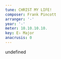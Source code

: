 ```yaml
---
tune: CHRIST MY LIFE!
composer: Frank Pincott
arranger: '-'
year: '-'
meter: 10.10.10.10.
key: E♭ Major
anacrusis: 0
---
```

undefined